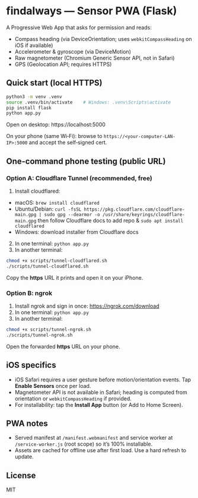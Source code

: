 # findalways — Sensor PWA (Flask)

A Progressive Web App that asks for permission and reads:
- Compass heading (via DeviceOrientation; uses `webkitCompassHeading` on iOS if available)
- Accelerometer & gyroscope (via DeviceMotion)
- Raw magnetometer (Chromium Generic Sensor API, not in Safari)
- GPS (Geolocation API; requires HTTPS)

## Quick start (local HTTPS)
```bash
python3 -m venv .venv
source .venv/bin/activate    # Windows: .venv\Scripts\activate
pip install flask
python app.py
```
Open on desktop: https://localhost:5000

On your phone (same Wi‑Fi): browse to `https://<your-computer-LAN-IP>:5000` and accept the self‑signed cert.

## One-command phone testing (public URL)
### Option A: Cloudflare Tunnel (recommended, free)
1) Install cloudflared:
- macOS: `brew install cloudflared`
- Ubuntu/Debian: `curl -fsSL https://pkg.cloudflare.com/cloudflare-main.gpg | sudo gpg --dearmor -o /usr/share/keyrings/cloudflare-main.gpg` then follow Cloudflare docs to add repo & `sudo apt install cloudflared`
- Windows: download installer from Cloudflare docs

2) In one terminal: `python app.py`  
3) In another terminal:
```bash
chmod +x scripts/tunnel-cloudflared.sh
./scripts/tunnel-cloudflared.sh
```
Copy the **https** URL it prints and open it on your iPhone.

### Option B: ngrok
1) Install ngrok and sign in once: https://ngrok.com/download  
2) In one terminal: `python app.py`  
3) In another terminal:
```bash
chmod +x scripts/tunnel-ngrok.sh
./scripts/tunnel-ngrok.sh
```
Open the forwarded **https** URL on your phone.

## iOS specifics
- iOS Safari requires a user gesture before motion/orientation events. Tap **Enable Sensors** once per load.
- Magnetometer API is not available in Safari; heading is computed from orientation or `webkitCompassHeading` if provided.
- For installability: tap the **Install App** button (or Add to Home Screen).

## PWA notes
- Served manifest at `/manifest.webmanifest` and service worker at `/service-worker.js` (root scope) so it’s 100% installable.
- Assets are cached for offline use after first load. Use a hard refresh to update.

## License
MIT
